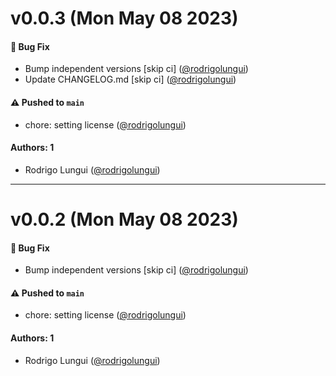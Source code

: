 # v0.0.3 (Mon May 08 2023)

#### 🐛 Bug Fix

- Bump independent versions \[skip ci\] ([@rodrigolungui](https://github.com/rodrigolungui))
- Update CHANGELOG.md \[skip ci\] ([@rodrigolungui](https://github.com/rodrigolungui))

#### ⚠️ Pushed to `main`

- chore: setting license ([@rodrigolungui](https://github.com/rodrigolungui))

#### Authors: 1

- Rodrigo Lungui ([@rodrigolungui](https://github.com/rodrigolungui))

---

# v0.0.2 (Mon May 08 2023)

#### 🐛 Bug Fix

- Bump independent versions \[skip ci\] ([@rodrigolungui](https://github.com/rodrigolungui))

#### ⚠️ Pushed to `main`

- chore: setting license ([@rodrigolungui](https://github.com/rodrigolungui))

#### Authors: 1

- Rodrigo Lungui ([@rodrigolungui](https://github.com/rodrigolungui))
